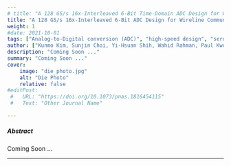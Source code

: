 ```yaml
---
# title: "A 128 GS/s 16x-Interleaved 6-Bit Time-Domain ADC Design for Wireline Communication" 
title: "A 128 GS/s 16x-Interleaved 6-Bit ADC Design for Wireline Communication" 
weight: 1
#date: 2021-10-01
tags: ["Analog-to-Digital conversion (ADC)", "high-speed design", "serdes", "wireline", "serial link"]
author: ["Kunmo Kim, Sunjin Choi, Yi-Hsuan Shih, Wahid Rahman, Paul Kwon, Ayan Biswas, Elad Alon, and Ali Niknejad (~2026)"]
description: "Coming Soon ..." 
summary: "Coming Soon ..." 
cover:
    image: "die_photo.jpg"
    alt: "Die Photo"
    relative: false
#editPost:
 #   URL: "https://doi.org/10.1073/pnas.1816454115"
 #   Text: "Other Journal Name"

---
```


##### Abstract

Coming Soon ...

---

<!-- ##### Download -->

<!-- + [You can find the paper here.](https://ieeexplore.ieee.org/stamp/stamp.jsp?arnumber=9495928) -->

